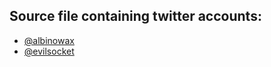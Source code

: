 ## Source file containing twitter accounts:

* [@albinowax](https://twitter.com/albinowax)
* [@evilsocket](https://twitter.com/evilsocket)
